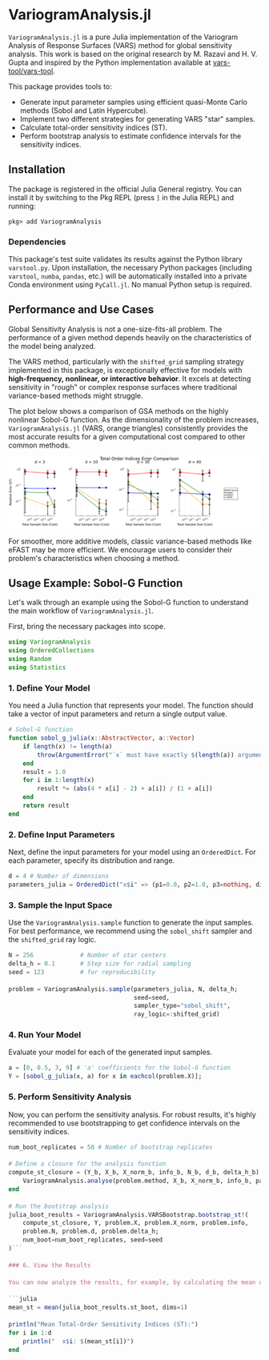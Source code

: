 # VariogramAnalysis.jl

`VariogramAnalysis.jl` is a pure Julia implementation of the Variogram Analysis of Response Surfaces (VARS) method for global sensitivity analysis. This work is based on the original research by M. Razavi and H. V. Gupta and inspired by the Python implementation available at [vars-tool/vars-tool](https://github.com/vars-tool/vars-tool).

This package provides tools to:
*   Generate input parameter samples using efficient quasi-Monte Carlo methods (Sobol and Latin Hypercube).
*   Implement two different strategies for generating VARS "star" samples.
*   Calculate total-order sensitivity indices (ST).
*   Perform bootstrap analysis to estimate confidence intervals for the sensitivity indices.

## Installation

The package is registered in the official Julia General registry. You can install it by switching to the Pkg REPL (press `]` in the Julia REPL) and running:
```
pkg> add VariogramAnalysis
```

### Dependencies

This package's test suite validates its results against the Python library `varstool.py`. Upon installation, the necessary Python packages (including `varstool`, `numba`, `pandas`, etc.) will be automatically installed into a private Conda environment using `PyCall.jl`. No manual Python setup is required.

## Performance and Use Cases

Global Sensitivity Analysis is not a one-size-fits-all problem. The performance of a given method depends heavily on the characteristics of the model being analyzed.

The VARS method, particularly with the `shifted_grid` sampling strategy implemented in this package, is exceptionally effective for models with **high-frequency, nonlinear, or interactive behavior**. It excels at detecting sensitivity in "rough" or complex response surfaces where traditional variance-based methods might struggle.

The plot below shows a comparison of GSA methods on the highly nonlinear Sobol-G function. As the dimensionality of the problem increases, `VariogramAnalysis.jl` (VARS, orange triangles) consistently provides the most accurate results for a given computational cost compared to other common methods.

![Sobol-G Benchmark Results](examples/sobol_g_different_dimensions.png)

For smoother, more additive models, classic variance-based methods like eFAST may be more efficient. We encourage users to consider their problem's characteristics when choosing a method.

## Usage Example: Sobol-G Function

Let's walk through an example using the Sobol-G function to understand the main workflow of `VariogramAnalysis.jl`.

First, bring the necessary packages into scope.
```julia
using VariogramAnalysis
using OrderedCollections
using Random
using Statistics
```

### 1. Define Your Model

You need a Julia function that represents your model. The function should take a vector of input parameters and return a single output value.

```julia
# Sobol-G function
function sobol_g_julia(x::AbstractVector, a::Vector)
    if length(x) != length(a)
        throw(ArgumentError("`x` must have exactly $(length(a)) arguments."))
    end
    result = 1.0
    for i in 1:length(x)
        result *= (abs(4 * x[i] - 2) + a[i]) / (1 + a[i])
    end
    return result
end
```

### 2. Define Input Parameters

Next, define the input parameters for your model using an `OrderedDict`. For each parameter, specify its distribution and range.

```julia
d = 4 # Number of dimensions
parameters_julia = OrderedDict("x$i" => (p1=0.0, p2=1.0, p3=nothing, dist="unif") for i in 1:d)
```

### 3. Sample the Input Space

Use the `VariogramAnalysis.sample` function to generate the input samples. For best performance, we recommend using the `sobol_shift` sampler and the `shifted_grid` ray logic.

```julia
N = 256             # Number of star centers
delta_h = 0.1       # Step size for radial sampling
seed = 123          # for reproducibility

problem = VariogramAnalysis.sample(parameters_julia, N, delta_h; 
                                   seed=seed, 
                                   sampler_type="sobol_shift", 
                                   ray_logic=:shifted_grid)
```

### 4. Run Your Model

Evaluate your model for each of the generated input samples.

```julia
a = [0, 0.5, 3, 9] # 'a' coefficients for the Sobol-G function
Y = [sobol_g_julia(x, a) for x in eachcol(problem.X)];
```

### 5. Perform Sensitivity Analysis

Now, you can perform the sensitivity analysis. For robust results, it's highly recommended to use bootstrapping to get confidence intervals on the sensitivity indices.

```julia
num_boot_replicates = 50 # Number of bootstrap replicates

# Define a closure for the analysis function
compute_st_closure = (Y_b, X_b, X_norm_b, info_b, N_b, d_b, delta_h_b) -> begin
    VariogramAnalysis.analyse(problem.method, X_b, X_norm_b, info_b, parameters_julia, N_b, d_b, delta_h_b, Y_b)
end

# Run the bootstrap analysis
julia_boot_results = VariogramAnalysis.VARSBootstrap.bootstrap_st!(
    compute_st_closure, Y, problem.X, problem.X_norm, problem.info,
    problem.N, problem.d, problem.delta_h;
    num_boot=num_boot_replicates, seed=seed
)```

### 6. View the Results

You can now analyze the results, for example, by calculating the mean of the bootstrapped sensitivity indices.

```julia
mean_st = mean(julia_boot_results.st_boot, dims=1)

println("Mean Total-Order Sensitivity Indices (ST):")
for i in 1:d
    println("  x$i: $(mean_st[i])")
end
```